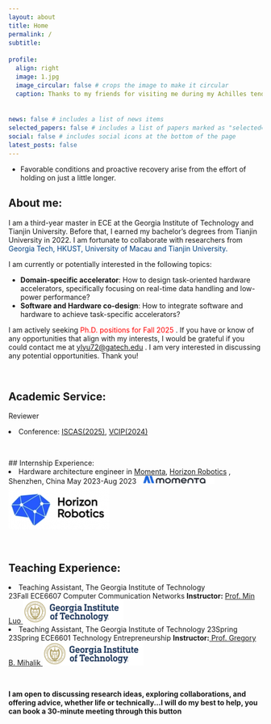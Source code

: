```yaml
---
layout: about
title: Home
permalink: /
subtitle: 

profile:
  align: right
  image: 1.jpg
  image_circular: false # crops the image to make it circular
  caption: Thanks to my friends for visiting me during my Achilles tendon rupture at April 5th, 2024! (I'm the one in the middle)


news: false # includes a list of news items
selected_papers: false # includes a list of papers marked as "selected={true}"
social: false # includes social icons at the bottom of the page
latest_posts: false
---
```

* Favorable conditions and proactive recovery arise from the effort of holding on just a little longer.

## About me: 


I am a third-year master in ECE at the Georgia Institute of Technology and Tianjin University. Before that, I earned my bachelor’s degrees from Tianjin University in 2022. I am fortunate to collaborate with researchers from  <span style="color:#004080"> Georgia Tech, HKUST, University of Macau and Tianjin University.  </span>




I am currently or potentially interested in the following topics:

* **Domain-specific accelerator**: How to design task-oriented hardware accelerators, specifically focusing on real-time data handling and low-power performance?
* **Software and Hardware co-design**: How to integrate software and hardware to achieve task-specific accelerators?

I am actively seeking <span  style="color:red"> Ph.D. positions for Fall 2025 </span>. If you have or know of any opportunities that align with my interests, I would be grateful if you could contact me at <a href="mailto:ylyu72@gatech.edu">ylyu72@gatech.edu </a>. I am very interested in discussing any potential opportunities. Thank you!


  <p> <br/></p>

## Academic Service:

Reviewer

<li> Conference:  <a href="https://2025.ieee-iscas.org/"> ISCAS(2025)</a>, <a href="https://www.vcip2024.org/">VCIP(2024)</a>
  </li>

  <p> <br/></p>
## Internship Experience:

<li> Hardware architecture engineer in  <a href="https://www.momenta.cn/"> Momenta</a>, <a href="https://en.horizon.auto/">Horizon Robotics</a> , Shenzhen, China May 2023-Aug 2023 <img style="width:150px" src="/assets/img/home/3.png" /> <img  style="width:200px" src="/assets/img/home/2.png" />
  </li>


  <p> <br/></p>


## Teaching Experience: 

<li>Teaching Assistant, The Georgia Institute of Technology      <br />23Fall ECE6607 Computer Communication Networks           <strong>  Instructor:</strong> <a href="https://scholar.google.com/citations?user=WEoyCigAAAAJ&hl=en"> Prof. Min Luo  </a>  <img   style="width:200px" src="/assets/img/home/1.jpg" /></li>


<li>Teaching Assistant, The Georgia Institute of Technology    23Spring  <br />23Spring ECE6601 Technology Entrepreneurship                 <strong>  Instructor:</strong><a href="https://ece.gatech.edu/directory/gregory-mihalik"> Prof. Gregory B. Mihalik </a> <img   style="width:200px" src="/assets/img/home/1.jpg" /> </li>

  <p> <br/></p>

**I am open to discussing research ideas, exploring collaborations, and offering advice, whether life or technically...I will do my best to help, you can book a 30-minute meeting through this button**

  <p> <br/></p>
  <!-- Google Calendar Appointment Scheduling begin -->
<link href="https://calendar.google.com/calendar/scheduling-button-script.css" rel="stylesheet">

<style>
 .qxCTlb{
  display:block;margin:0 auto
 }
</style>
<script src="https://calendar.google.com/calendar/scheduling-button-script.js" async></script>
<script>
(function() {
  var target = document.currentScript;
  window.addEventListener('load', function() {
    calendar.schedulingButton.load({
      url: 'https://calendar.google.com/calendar/appointments/schedules/AcZssZ3XcmCqU_E4LqAYMcoFSQOJ-LcWAIVoL0JUja9LiHQ3366ju7WsMhPRUtSfqfAQXjuPaHizPUr3?gv=true',
      color: '#3F51B5',
      label: "Book an appointment with Kevin Lyu ",
      target,
    });
  });
})();
</script>
<!-- end Google Calendar Appointment Scheduling -->